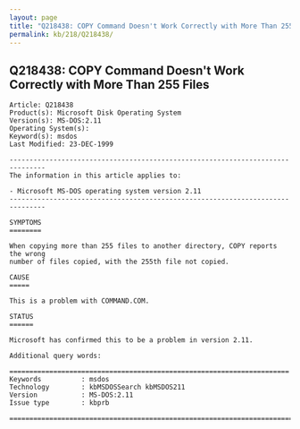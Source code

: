 ```yaml
---
layout: page
title: "Q218438: COPY Command Doesn't Work Correctly with More Than 255 Files"
permalink: kb/218/Q218438/
---
```


## Q218438: COPY Command Doesn't Work Correctly with More Than 255 Files

	Article: Q218438
	Product(s): Microsoft Disk Operating System
	Version(s): MS-DOS:2.11
	Operating System(s): 
	Keyword(s): msdos
	Last Modified: 23-DEC-1999
	
	-------------------------------------------------------------------------------
	The information in this article applies to:
	
	- Microsoft MS-DOS operating system version 2.11 
	-------------------------------------------------------------------------------
	
	SYMPTOMS
	========
	
	When copying more than 255 files to another directory, COPY reports the wrong
	number of files copied, with the 255th file not copied.
	
	CAUSE
	=====
	
	This is a problem with COMMAND.COM.
	
	STATUS
	======
	
	Microsoft has confirmed this to be a problem in version 2.11.
	
	Additional query words:
	
	======================================================================
	Keywords          : msdos 
	Technology        : kbMSDOSSearch kbMSDOS211
	Version           : MS-DOS:2.11
	Issue type        : kbprb
	
	=============================================================================
	
